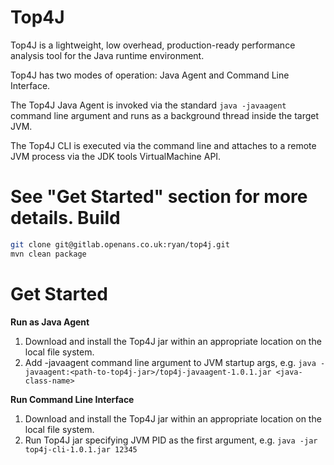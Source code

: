 Top4J
=====
Top4J is a lightweight, low overhead, production-ready performance analysis tool for the Java runtime environment.

Top4J has two modes of operation: Java Agent and Command Line Interface.

The Top4J Java Agent is invoked via the standard `java -javaagent` command line argument and runs as a background thread inside the target JVM.

The Top4J CLI is executed via the command line and attaches to a remote JVM process via the JDK tools VirtualMachine API.

See "Get Started" section for more details.
Build
=====
```bash
git clone git@gitlab.openans.co.uk:ryan/top4j.git
mvn clean package
```
Get Started
===========
**Run as Java Agent**
1. Download and install the Top4J jar within an appropriate location on the local file system.
1. Add -javaagent command line argument to JVM startup args, e.g. `java -javaagent:<path-to-top4j-jar>/top4j-javaagent-1.0.1.jar <java-class-name>`

**Run Command Line Interface**
1. Download and install the Top4J jar within an appropriate location on the local file system.
1. Run Top4J jar specifying JVM PID as the first argument, e.g. `java -jar top4j-cli-1.0.1.jar 12345`
